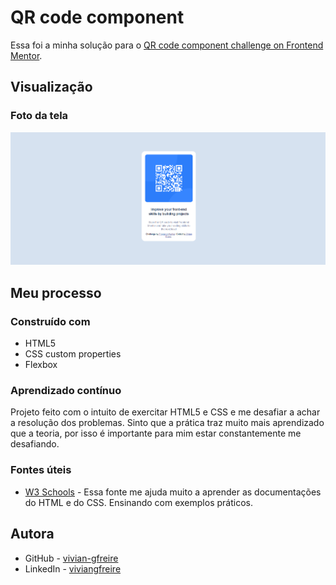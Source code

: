 # QR code component

Essa foi a minha solução para o [QR code component challenge on Frontend Mentor](https://www.frontendmentor.io/challenges/qr-code-component-iux_sIO_H).


## Visualização

### Foto da tela

![](screenshot.png)


## Meu processo

### Construído com

- HTML5
- CSS custom properties
- Flexbox



### Aprendizado contínuo

Projeto feito com o intuito de exercitar HTML5 e CSS e me desafiar a achar a resolução dos problemas. Sinto que a prática traz muito mais aprendizado que a teoria, por isso é importante para mim estar constantemente me desafiando.


### Fontes úteis

- [W3 Schools](https://www.w3schools.com) - Essa fonte me ajuda muito a aprender as documentações do HTML e do CSS. Ensinando com exemplos práticos.


## Autora

- GitHub - [vivian-gfreire](https://github.com/viviangfreire)
- LinkedIn - [viviangfreire](www.linkedin.com/in/vivian-gfreire)


